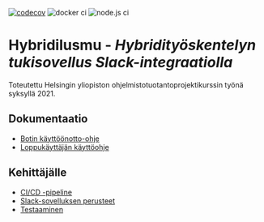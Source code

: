 [![codecov](https://codecov.io/gh/hytuslain/hytuslain/branch/master/graph/badge.svg?token=T4TO3S3647)](https://codecov.io/gh/hytuslain/hytuslain)
![docker ci](https://github.com/hytuslain/hytuslain/actions/workflows/docker-image.yml/badge.svg)
![node.js ci](https://github.com/hytuslain/hytuslain/actions/workflows/node.js.yml/badge.svg)

# Hybridilusmu - _Hybridityöskentelyn tukisovellus Slack-integraatiolla_

Toteutettu Helsingin yliopiston ohjelmistotuotantoprojektikurssin työnä syksyllä 2021.

## Dokumentaatio

- [Botin käyttöönotto-ohje](docs/kayttoonottoohjeet.md)
- [Loppukäyttäjän käyttöohje](docs/kayttoohje.md)

## Kehittäjälle

- [CI/CD -pipeline](docs/cicd_pipeline.md)
- [Slack-sovelluksen perusteet](docs/slack-sovelluksen_perusteet.md)
- [Testaaminen](docs/testaaminen.md)
